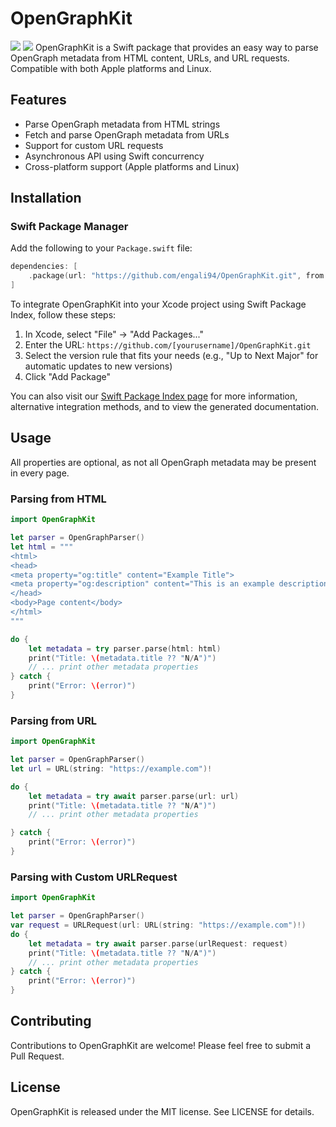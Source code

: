 # OpenGraphKit
[![](https://img.shields.io/endpoint?url=https%3A%2F%2Fswiftpackageindex.com%2Fapi%2Fpackages%2F[yourusername]%2FOpenGraphKit%2Fbadge%3Ftype%3Dswift-versions)](https://swiftpackageindex.com/engali94/OpenGraphKit)
[![](https://img.shields.io/endpoint?url=https%3A%2F%2Fswiftpackageindex.com%2Fapi%2Fpackages%2F[yourusername]%2FOpenGraphKit%2Fbadge%3Ftype%3Dplatforms)](https://swiftpackageindex.com/engali94/OpenGraphKit)
OpenGraphKit is a Swift package that provides an easy way to parse OpenGraph metadata from HTML content, URLs, and URL requests. Compatible with both Apple platforms and Linux.

## Features

- Parse OpenGraph metadata from HTML strings
- Fetch and parse OpenGraph metadata from URLs
- Support for custom URL requests
- Asynchronous API using Swift concurrency
- Cross-platform support (Apple platforms and Linux)

## Installation

### Swift Package Manager

Add the following to your `Package.swift` file:

```swift
dependencies: [
    .package(url: "https://github.com/engali94/OpenGraphKit.git", from: "0.1")
]
```
To integrate OpenGraphKit into your Xcode project using Swift Package Index, follow these steps:

1. In Xcode, select "File" → "Add Packages..."
2. Enter the URL: `https://github.com/[yourusername]/OpenGraphKit.git`
3. Select the version rule that fits your needs (e.g., "Up to Next Major" for automatic updates to new versions)
4. Click "Add Package"

You can also visit our [Swift Package Index page](https://swiftpackageindex.com/engali94/OpenGraphKit) for more information, alternative integration methods, and to view the generated documentation.


## Usage

All properties are optional, as not all OpenGraph metadata may be present in every page.

### Parsing from HTML

```swift
import OpenGraphKit

let parser = OpenGraphParser()
let html = """
<html>
<head>
<meta property="og:title" content="Example Title">
<meta property="og:description" content="This is an example description.">
</head>
<body>Page content</body>
</html>
"""

do {
    let metadata = try parser.parse(html: html)
    print("Title: \(metadata.title ?? "N/A")")
    // ... print other metadata properties
} catch {
    print("Error: \(error)")
}
```

### Parsing from URL

```swift
import OpenGraphKit

let parser = OpenGraphParser()
let url = URL(string: "https://example.com")!

do {
    let metadata = try await parser.parse(url: url)
    print("Title: \(metadata.title ?? "N/A")")
    // ... print other metadata properties

} catch {
    print("Error: \(error)")
}
```

### Parsing with Custom URLRequest

```swift
import OpenGraphKit

let parser = OpenGraphParser()
var request = URLRequest(url: URL(string: "https://example.com")!)
do {
    let metadata = try await parser.parse(urlRequest: request)
    print("Title: \(metadata.title ?? "N/A")")
    // ... print other metadata properties
} catch {
    print("Error: \(error)")
}
```

## Contributing

Contributions to OpenGraphKit are welcome! Please feel free to submit a Pull Request.

## License

OpenGraphKit is released under the MIT license. See LICENSE for details.
